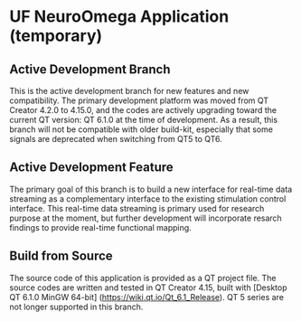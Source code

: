 # UF NeuroOmega Application (temporary)

## Active Development Branch
This is the active development branch for new features and new compatibility. The primary development platform was moved from QT Creator 4.2.0 to 4.15.0, and the codes are actively upgrading toward the current QT version: QT 6.1.0 at the time of development. As a result, this branch will not be compatible with older build-kit, especially that some signals are deprecated when switching from QT5 to QT6. 

## Active Development Feature
The primary goal of this branch is to build a new interface for real-time data streaming as a complementary interface to the existing stimulation control interface. This real-time data streaming is primary used for research purpose at the moment, but further development will incorporate resarch findings to provide real-time functional mapping.

## Build from Source
The source code of this application is provided as a QT project file. The source codes are written and tested in QT Creator 4.15, built with [Desktop QT 6.1.0 MinGW 64-bit] (https://wiki.qt.io/Qt_6.1_Release). QT 5 series are not longer supported in this branch.


